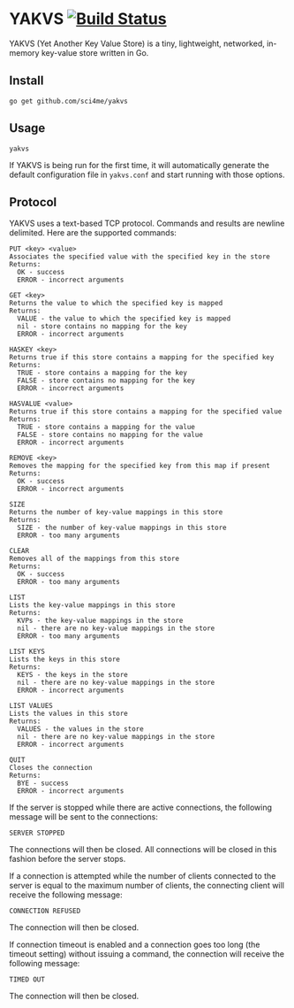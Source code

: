 # YAKVS [![Build Status](https://travis-ci.org/sci4me/yakvs.svg?branch=master)](https://travis-ci.org/sci4me/yakvs)

YAKVS (Yet Another Key Value Store) is a tiny, lightweight, networked, in-memory key-value store written in Go.

## Install

    go get github.com/sci4me/yakvs

## Usage

    yakvs 

If YAKVS is being run for the first time, it will automatically generate the default configuration file in `yakvs.conf` and start running with those options.

## Protocol

YAKVS uses a text-based TCP protocol. Commands and results are newline delimited. Here are the supported commands:

    PUT <key> <value>
    Associates the specified value with the specified key in the store
    Returns: 
      OK - success
      ERROR - incorrect arguments

    GET <key>
    Returns the value to which the specified key is mapped
    Returns:
      VALUE - the value to which the specified key is mapped
      nil - store contains no mapping for the key
      ERROR - incorrect arguments

    HASKEY <key>
    Returns true if this store contains a mapping for the specified key
    Returns:
      TRUE - store contains a mapping for the key
      FALSE - store contains no mapping for the key
      ERROR - incorrect arguments

    HASVALUE <value>
    Returns true if this store contains a mapping for the specified value
    Returns:
      TRUE - store contains a mapping for the value
      FALSE - store contains no mapping for the value
      ERROR - incorrect arguments

    REMOVE <key>
    Removes the mapping for the specified key from this map if present
    Returns:
      OK - success
      ERROR - incorrect arguments

    SIZE
    Returns the number of key-value mappings in this store
    Returns:
      SIZE - the number of key-value mappings in this store
      ERROR - too many arguments

    CLEAR
    Removes all of the mappings from this store
    Returns:
      OK - success
      ERROR - too many arguments

    LIST
    Lists the key-value mappings in this store
    Returns:
      KVPs - the key-value mappings in the store
      nil - there are no key-value mappings in the store
      ERROR - too many arguments

    LIST KEYS
    Lists the keys in this store
    Returns:
      KEYS - the keys in the store
      nil - there are no key-value mappings in the store
      ERROR - incorrect arguments

    LIST VALUES
    Lists the values in this store
    Returns:
      VALUES - the values in the store
      nil - there are no key-value mappings in the store
      ERROR - incorrect arguments

    QUIT
    Closes the connection
    Returns:
      BYE - success
      ERROR - incorrect arguments

If the server is stopped while there are active connections, the following message will be sent to the connections:
```
SERVER STOPPED
```
The connections will then be closed. All connections will be closed in this fashion before the server stops.

If a connection is attempted while the number of clients connected to the server is equal to the maximum number of clients, the connecting client will receive the following message:
```
CONNECTION REFUSED
```
The connection will then be closed.

If connection timeout is enabled and a connection goes too long (the timeout setting) without issuing a command, the connection will receive the following message:
```
TIMED OUT
```
The connection will then be closed.